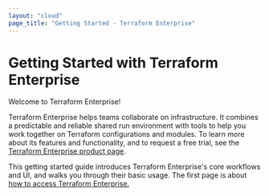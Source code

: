 ```yaml
---
layout: "cloud"
page_title: "Getting Started - Terraform Enterprise"
---
```


# Getting Started with Terraform Enterprise

Welcome to Terraform Enterprise!

Terraform Enterprise helps teams collaborate on infrastructure. It combines a predictable and reliable shared run environment with tools to help you work together on Terraform configurations and modules. To learn more about its features and functionality, and to request a free trial, see the [Terraform Enterprise product page](https://www.hashicorp.com/products/terraform).

This getting started guide introduces Terraform Enterprise's core workflows and UI, and walks you through their basic usage. The first page is about [how to access Terraform Enterprise.](./access.html)
